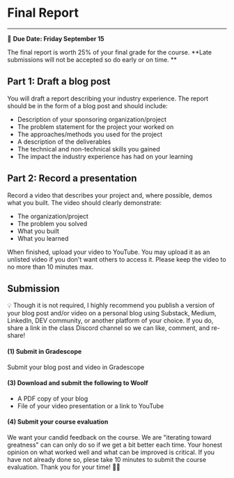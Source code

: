 # Final Report 
-----
<aside>
  
  📝 **Due Date: Friday September 15**
 
</aside>

The final report is worth 25% of your final grade for the course. **Late submissions will not be accepted so do early or on time. **

## Part 1: Draft a blog post

You will draft a report describing your industry experience. The report should be in the form of a blog post and should include:

- Description of your sponsoring organization/project
- The problem statement for the project your worked on
- The approaches/methods you used for the project 
- A description of the deliverables
- The technical and non-technical skills you gained
- The impact the industry experience has had on your learning



## Part 2: Record a presentation
Record a video that describes your project and, where possible, demos what you built. The video should clearly demonstrate:

- The organization/project
- The problem you solved
- What you built
- What you learned 

When finished, upload your video to YouTube. You may upload it as an unlisted video if you don't want others to access it. Please keep the video to no more than 10 minutes max. 

## Submission

<aside>
  💡 Though it is not required, I highly recommend you publish a version of your blog post and/or video on a personal blog using Substack, Medium, LinkedIn, DEV community, or another platform of your choice. If you do, share a link in the class Discord channel so we can like, comment, and re-share!
</aside>

#### (1) Submit in Gradescope
Submit your blog post and video in Gradescope 

#### (3) Download and submit the following to Woolf
- A PDF copy of your blog
- File of your video presentation or a link to YouTube


#### (4) Submit your course evaluation
We want your candid feedback on the course. We are "iterating toward greatness" can can only do so if we get a bit better each time. Your honest opinion on what worked well and what can be improved is critical. If you have not already done so, plese take 10 minutes to submit the course evaluation. Thank you for your time! 🙏🏿






